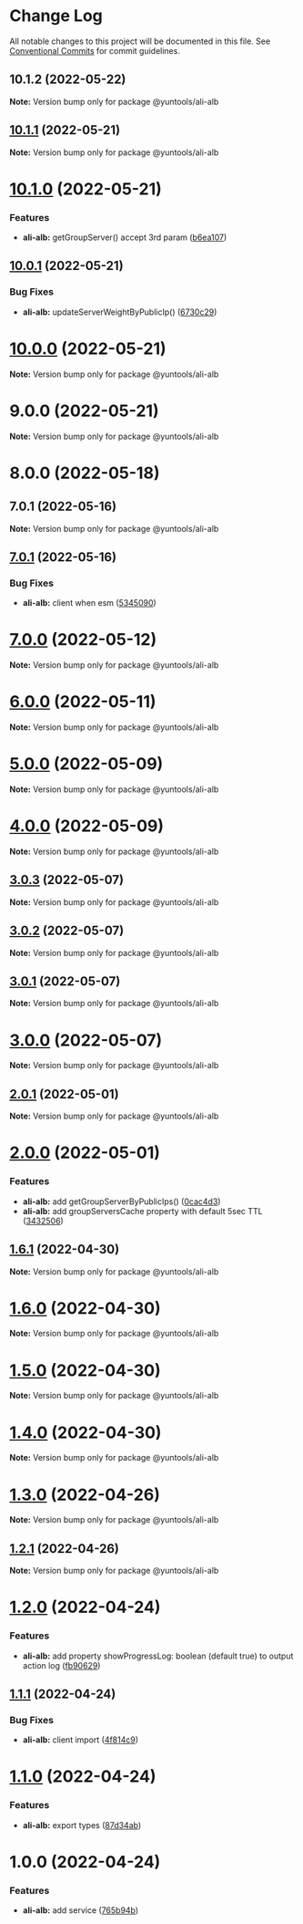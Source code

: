 # Change Log

All notable changes to this project will be documented in this file.
See [Conventional Commits](https://conventionalcommits.org) for commit guidelines.

## 10.1.2 (2022-05-22)

**Note:** Version bump only for package @yuntools/ali-alb





## [10.1.1](https://github.com/waitingsong/yuntools/compare/@yuntools/ali-alb@10.1.0...@yuntools/ali-alb@10.1.1) (2022-05-21)

**Note:** Version bump only for package @yuntools/ali-alb





# [10.1.0](https://github.com/waitingsong/yuntools/compare/@yuntools/ali-alb@10.0.1...@yuntools/ali-alb@10.1.0) (2022-05-21)


### Features

* **ali-alb:** getGroupServer() accept 3rd param ([b6ea107](https://github.com/waitingsong/yuntools/commit/b6ea1073497da751fa18bd204d091cb8aa1d5d01))





## [10.0.1](https://github.com/waitingsong/yuntools/compare/@yuntools/ali-alb@10.0.0...@yuntools/ali-alb@10.0.1) (2022-05-21)


### Bug Fixes

* **ali-alb:** updateServerWeightByPublicIp() ([6730c29](https://github.com/waitingsong/yuntools/commit/6730c29cff456127256ce807c9ef201a88eef337))





# [10.0.0](https://github.com/waitingsong/yuntools/compare/@yuntools/ali-alb@9.0.0...@yuntools/ali-alb@10.0.0) (2022-05-21)

**Note:** Version bump only for package @yuntools/ali-alb





# 9.0.0 (2022-05-21)

**Note:** Version bump only for package @yuntools/ali-alb





# 8.0.0 (2022-05-18)



## 7.0.1 (2022-05-16)

**Note:** Version bump only for package @yuntools/ali-alb





## [7.0.1](https://github.com/waitingsong/yuntools/compare/v7.0.0...v7.0.1) (2022-05-16)


### Bug Fixes

* **ali-alb:** client when esm ([5345090](https://github.com/waitingsong/yuntools/commit/5345090004756184f4bf1925ca0a78ab13796471))





# [7.0.0](https://github.com/waitingsong/yuntools/compare/v6.4.0...v7.0.0) (2022-05-12)

**Note:** Version bump only for package @yuntools/ali-alb





# [6.0.0](https://github.com/waitingsong/yuntools/compare/v5.3.0...v6.0.0) (2022-05-11)

**Note:** Version bump only for package @yuntools/ali-alb





# [5.0.0](https://github.com/waitingsong/yuntools/compare/v4.0.0...v5.0.0) (2022-05-09)

**Note:** Version bump only for package @yuntools/ali-alb





# [4.0.0](https://github.com/waitingsong/yuntools/compare/v3.3.0...v4.0.0) (2022-05-09)

**Note:** Version bump only for package @yuntools/ali-alb





## [3.0.3](https://github.com/waitingsong/yuntools/compare/v3.0.2...v3.0.3) (2022-05-07)

**Note:** Version bump only for package @yuntools/ali-alb





## [3.0.2](https://github.com/waitingsong/yuntools/compare/v3.0.1...v3.0.2) (2022-05-07)

**Note:** Version bump only for package @yuntools/ali-alb





## [3.0.1](https://github.com/waitingsong/yuntools/compare/v3.0.0...v3.0.1) (2022-05-07)

**Note:** Version bump only for package @yuntools/ali-alb





# [3.0.0](https://github.com/waitingsong/yuntools/compare/v2.2.0...v3.0.0) (2022-05-07)

**Note:** Version bump only for package @yuntools/ali-alb





## [2.0.1](https://github.com/waitingsong/yuntools/compare/v2.0.0...v2.0.1) (2022-05-01)

**Note:** Version bump only for package @yuntools/ali-alb





# [2.0.0](https://github.com/waitingsong/yuntools/compare/v1.6.1...v2.0.0) (2022-05-01)


### Features

* **ali-alb:** add getGroupServerByPublicIps() ([0cac4d3](https://github.com/waitingsong/yuntools/commit/0cac4d3b95583d4c1d2cc4815b83f048beb12e63))
* **ali-alb:** add groupServersCache property with default 5sec TTL ([3432506](https://github.com/waitingsong/yuntools/commit/34325068390bef729e6fdcf43d6d2e376e6e2c99))





## [1.6.1](https://github.com/waitingsong/yuntools/compare/v1.6.0...v1.6.1) (2022-04-30)

**Note:** Version bump only for package @yuntools/ali-alb





# [1.6.0](https://github.com/waitingsong/yuntools/compare/v1.5.0...v1.6.0) (2022-04-30)

**Note:** Version bump only for package @yuntools/ali-alb





# [1.5.0](https://github.com/waitingsong/yuntools/compare/v1.4.0...v1.5.0) (2022-04-30)

**Note:** Version bump only for package @yuntools/ali-alb





# [1.4.0](https://github.com/waitingsong/yuntools/compare/v1.3.0...v1.4.0) (2022-04-30)

**Note:** Version bump only for package @yuntools/ali-alb





# [1.3.0](https://github.com/waitingsong/yuntools/compare/v1.2.1...v1.3.0) (2022-04-26)

**Note:** Version bump only for package @yuntools/ali-alb





## [1.2.1](https://github.com/waitingsong/yuntools/compare/v1.2.0...v1.2.1) (2022-04-26)

**Note:** Version bump only for package @yuntools/ali-alb





# [1.2.0](https://github.com/waitingsong/yuntools/compare/v1.1.1...v1.2.0) (2022-04-24)


### Features

* **ali-alb:** add property showProgressLog: boolean (default true) to output action log ([fb90629](https://github.com/waitingsong/yuntools/commit/fb90629d8a76d685b6d6dac835e24c5eadb7c03a))





## [1.1.1](https://github.com/waitingsong/yuntools/compare/v1.1.0...v1.1.1) (2022-04-24)


### Bug Fixes

* **ali-alb:** client import ([4f814c9](https://github.com/waitingsong/yuntools/commit/4f814c96e7c2330e0f59762d105e31ca49e8f9ab))





# [1.1.0](https://github.com/waitingsong/yuntools/compare/v1.0.0...v1.1.0) (2022-04-24)


### Features

* **ali-alb:** export types ([87d34ab](https://github.com/waitingsong/yuntools/commit/87d34ab384b86d24adf04c069604315474fc6285))





# 1.0.0 (2022-04-24)


### Features

* **ali-alb:** add service ([765b94b](https://github.com/waitingsong/yuntools/commit/765b94b7b94b507a98e470afd581c39d760dc32d))
